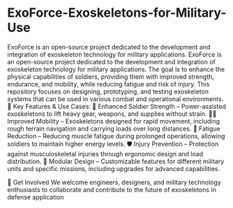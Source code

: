 # ExoForce-Exoskeletons-for-Military-Use
ExoForce is an open-source project dedicated to the development and integration of exoskeleton technology for military applications.
ExoForce is an open-source project dedicated to the development and integration of exoskeleton technology for military applications. The goal is to enhance the physical capabilities of soldiers, providing them with improved strength, endurance, and mobility, while reducing fatigue and risk of injury. This repository focuses on designing, prototyping, and testing exoskeleton systems that can be used in various combat and operational environments.
🔹 Key Features & Use Cases:
🦾 Enhanced Soldier Strength – Power-assisted exoskeletons to lift heavy gear, weapons, and supplies without strain.
🚶‍♂️ Improved Mobility – Exoskeletons designed for rapid movement, including rough terrain navigation and carrying loads over long distances.
🧠 Fatigue Reduction – Reducing muscle fatigue during prolonged operations, allowing soldiers to maintain higher energy levels.
🛡️ Injury Prevention – Protection against musculoskeletal injuries through ergonomic design and load distribution.
🔧 Modular Design – Customizable features for different military units and specific missions, including upgrades for advanced capabilities.

🚀 Get Involved
We welcome engineers, designers, and military technology enthusiasts to collaborate and contribute to the future of exoskeletons in defense application
